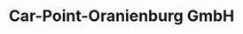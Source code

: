 ---
title: "Car-Point-Oranienburg GmbH"
url: /oranienburg/car-point-oranienburg-gmbh/
shop: Autowerkstatt
---
